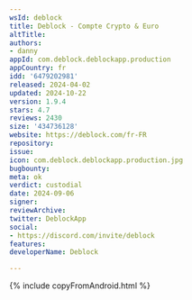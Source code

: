 ```yaml
---
wsId: deblock
title: Deblock - Compte Crypto & Euro
altTitle: 
authors:
- danny
appId: com.deblock.deblockapp.production
appCountry: fr
idd: '6479202981'
released: 2024-04-02
updated: 2024-10-22
version: 1.9.4
stars: 4.7
reviews: 2430
size: '434736128'
website: https://deblock.com/fr-FR
repository: 
issue: 
icon: com.deblock.deblockapp.production.jpg
bugbounty: 
meta: ok
verdict: custodial
date: 2024-09-06
signer: 
reviewArchive: 
twitter: DeblockApp
social:
- https://discord.com/invite/deblock
features: 
developerName: Deblock

---
```


{% include copyFromAndroid.html %}